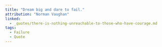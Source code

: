 ```yaml
---
title: "Dream big and dare to fail."
attribution: "Norman Vaughan"
linked:
  - _quotes/there-is-nothing-unreachable-to-those-who-have-courage.md
tags:
  - Failure
  - Quote
---
```

